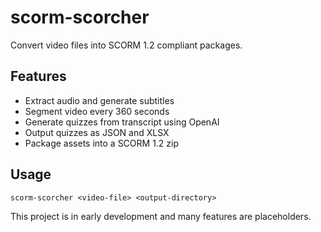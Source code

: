 # scorm-scorcher

Convert video files into SCORM 1.2 compliant packages.

## Features
- Extract audio and generate subtitles
- Segment video every 360 seconds
- Generate quizzes from transcript using OpenAI
- Output quizzes as JSON and XLSX
- Package assets into a SCORM 1.2 zip

## Usage
```
scorm-scorcher <video-file> <output-directory>
```

This project is in early development and many features are placeholders.
